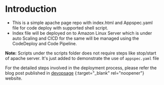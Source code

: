 # Introduction

- This is a simple apache page repo with index.html and Appspec.yaml file for code deploy with supported shell script.
- Index file will be deployed on to Amazon Linux Server which is under auto Scaling and CICD for the same will be managed using the CodeDeploy and Code Pipeline.

**Note:** Scripts under the scripts folder does not require steps like stop/start of apache server. It's just added to demonstrate the use of `appspec.yaml` file

For the detailed steps involved in the deployment process, please refer the blog post published in [devopsage](https://devopsage.com) {:target="_blank" rel="noopener"} website.

